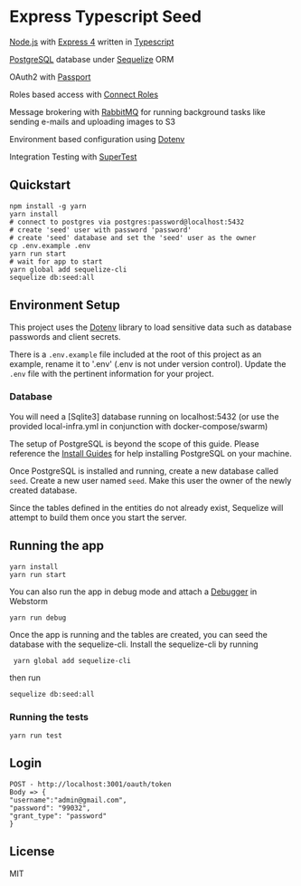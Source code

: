 # Express Typescript Seed
[Node.js](https://nodejs.org) with [Express 4](http://expressjs.com/4x) written in [Typescript](https://www.typescriptlang.org/)

[PostgreSQL](https://www.postgresql.org) database under [Sequelize](http://docs.sequelizejs.com/) ORM

OAuth2 with [Passport](http://passportjs.org/)

Roles based access with [Connect Roles](https://github.com/ForbesLindesay/connect-roles)

Message brokering with [RabbitMQ](https://www.rabbitmq.com/) for running background tasks like sending e-mails and uploading images to S3

Environment based configuration using [Dotenv](https://www.npmjs.com/package/dotenv)

Integration Testing with [SuperTest](https://github.com/visionmedia/supertest)

## Quickstart
```
npm install -g yarn
yarn install
# connect to postgres via postgres:password@localhost:5432
# create 'seed' user with password 'password'
# create 'seed' database and set the 'seed' user as the owner
cp .env.example .env
yarn run start
# wait for app to start
yarn global add sequelize-cli
sequelize db:seed:all 
```

## Environment Setup
This project uses the [Dotenv](https://www.npmjs.com/package/dotenv) library to load sensitive data such
as database passwords and client secrets. 

There is a `.env.example` file included at the root of this project as an example, rename it to '.env' (.env is not under version control). Update the `.env` file with the pertinent information
for your project.


### Database
You will need a [Sqlite3] database running on localhost:5432 (or use the provided local-infra.yml in conjunction with docker-compose/swarm)

The setup of PostgreSQL is beyond the scope of this guide. Please reference the [Install Guides](https://wiki.postgresql.org/wiki/Detailed_installation_guides)
for help installing PostgreSQL on your machine.

Once PostgreSQL is installed and running, create a new database called `seed`. Create a new user named `seed`. Make this user the owner of the newly created database.
    
Since the tables defined in the entities do not already exist, Sequelize will attempt to build them once you start the server.

## Running the app
    yarn install
    yarn run start
You can also run the app in debug mode and attach a [Debugger](https://www.jetbrains.com/help/webstorm/run-debug-configuration-attach-to-node-js-chrome.html) in Webstorm

    yarn run debug

Once the app is running and the tables are created, you can seed the database with the sequelize-cli.
 Install the sequelize-cli by running 
 
     yarn global add sequelize-cli
     
 then run 
    
    sequelize db:seed:all 
    
### Running the tests
    yarn run test

## Login 
    POST - http://localhost:3001/oauth/token
    Body => {
    "username":"admin@gmail.com",
    "password": "99032",
    "grant_type": "password"
    }


## License
MIT
